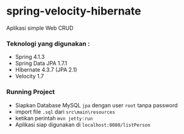 # spring-velocity-hibernate

Aplikasi simple Web CRUD

### Teknologi yang digunakan :
* Spring 4.1.3
* Spring Data JPA 1.7.1
* Hibernate 4.3.7 (JPA 2.1)
* Velocity 1.7

### Running Project
* Siapkan Database MySQL `jpa` dengan user `root` tanpa password
* import file `.sql` dari `src\main\resources`
* ketikan perintah `mvn jetty:run`
* Aplikasi siap digunakan di `localhost:8080/listPerson`